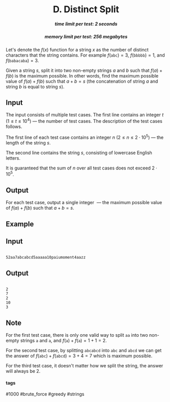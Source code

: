 <h1 style='text-align: center;'> D. Distinct Split</h1>

<h5 style='text-align: center;'>time limit per test: 2 seconds</h5>
<h5 style='text-align: center;'>memory limit per test: 256 megabytes</h5>

Let's denote the $f(x)$ function for a string $x$ as the number of distinct characters that the string contains. For example $f(\texttt{abc}) = 3$, $f(\texttt{bbbbb}) = 1$, and $f(\texttt{babacaba}) = 3$.

Given a string $s$, split it into two non-empty strings $a$ and $b$ such that $f(a) + f(b)$ is the maximum possible. In other words, find the maximum possible value of $f(a) + f(b)$ such that $a + b = s$ (the concatenation of string $a$ and string $b$ is equal to string $s$).

## Input

The input consists of multiple test cases. The first line contains an integer $t$ ($1 \leq t \leq 10^4$) — the number of test cases. The description of the test cases follows.

The first line of each test case contains an integer $n$ ($2 \leq n \leq 2\cdot10^5$) — the length of the string $s$.

The second line contains the string $s$, consisting of lowercase English letters.

It is guaranteed that the sum of $n$ over all test cases does not exceed $2\cdot10^5$.

## Output

For each test case, output a single integer  — the maximum possible value of $f(a) + f(b)$ such that $a + b = s$.

## Example

## Input


```

52aa7abcabcd5aaaaa10paiumoment4aazz
```
## Output


```

2
7
2
10
3

```
## Note

For the first test case, there is only one valid way to split $\texttt{aa}$ into two non-empty strings $\texttt{a}$ and $\texttt{a}$, and $f(\texttt{a}) + f(\texttt{a}) = 1 + 1 = 2$.

For the second test case, by splitting $\texttt{abcabcd}$ into $\texttt{abc}$ and $\texttt{abcd}$ we can get the answer of $f(\texttt{abc}) + f(\texttt{abcd}) = 3 + 4 = 7$ which is maximum possible.

For the third test case, it doesn't matter how we split the string, the answer will always be $2$.



#### tags 

#1000 #brute_force #greedy #strings 